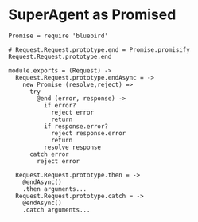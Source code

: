 SuperAgent as Promised
======================

    Promise = require 'bluebird'

    # Request.Request.prototype.end = Promise.promisify Request.Request.prototype.end

    module.exports = (Request) ->
      Request.Request.prototype.endAsync = ->
        new Promise (resolve,reject) =>
          try
            @end (error, response) ->
              if error?
                reject error
                return
              if response.error?
                reject response.error
                return
              resolve response
          catch error
            reject error

      Request.Request.prototype.then = ->
        @endAsync()
        .then arguments...
      Request.Request.prototype.catch = ->
        @endAsync()
        .catch arguments...
